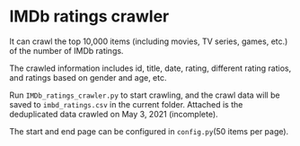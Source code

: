 # IMDb ratings crawler
It can crawl the top 10,000 items (including movies, TV series, games, etc.) of the number of IMDb ratings.

The crawled information includes id, title, date, rating, different rating ratios, and ratings based on gender and age, etc.

Run `IMDb_ratings_crawler.py` to start crawling, and the crawl data will be saved to `imbd_ratings.csv` in the current folder. Attached is the deduplicated data crawled on May 3, 2021 (incomplete).

The start and end page can be configured in `config.py`(50 items per page).
